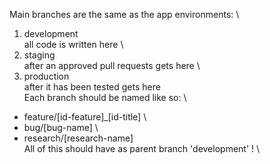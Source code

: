 Main branches are the same as the app environments: \
  1. development \
    all code is written here \
  2. staging \
    after an approved pull requests gets here \
  3. production \
    after it has been tested gets here \
Each branch should be named like so: \
  * feature/[id-feature]_[id-title] \
  * bug/[bug-name] \
  * research/[research-name] \
    All of this should have as parent branch 'development' ! \
